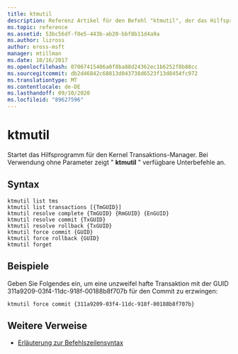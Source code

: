 ```yaml
---
title: ktmutil
description: Referenz Artikel für den Befehl "ktmutil", der das Hilfsprogramm "Kernel Transaction Manager" startet.
ms.topic: reference
ms.assetid: 53bc56df-f0e5-443b-ab20-bbf8b11d4a9a
ms.author: lizross
author: eross-msft
manager: mtillman
ms.date: 10/16/2017
ms.openlocfilehash: 07067415406a0f8ba88d24362ec1b6252f8b88cc
ms.sourcegitcommit: db2d46842c68813d043738d6523f13d8454fc972
ms.translationtype: MT
ms.contentlocale: de-DE
ms.lasthandoff: 09/10/2020
ms.locfileid: "89627596"
---
```

# <a name="ktmutil"></a>ktmutil

Startet das Hilfsprogramm für den Kernel Transaktions-Manager. Bei Verwendung ohne Parameter zeigt " **ktmutil** " verfügbare Unterbefehle an.

## <a name="syntax"></a>Syntax

```
ktmutil list tms
ktmutil list transactions [{TmGUID}]
ktmutil resolve complete {TmGUID} {RmGUID} {EnGUID}
ktmutil resolve commit {TxGUID}
ktmutil resolve rollback {TxGUID}
ktmutil force commit {GUID}
ktmutil force rollback {GUID}
ktmutil forget
```

## <a name="examples"></a>Beispiele


Geben Sie Folgendes ein, um eine unzweifel hafte Transaktion mit der GUID 311a9209-03f4-11dc-918f-00188b8f707b für den Commit zu erzwingen:

```
ktmutil force commit {311a9209-03f4-11dc-918f-00188b8f707b}
```

## <a name="additional-references"></a>Weitere Verweise

- [Erläuterung zur Befehlszeilensyntax](command-line-syntax-key.md)